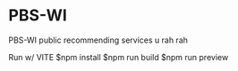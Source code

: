 # PBS-WI
PBS-WI public recommending services u rah rah

Run w/ VITE
$npm install
$npm run build
$npm run preview
